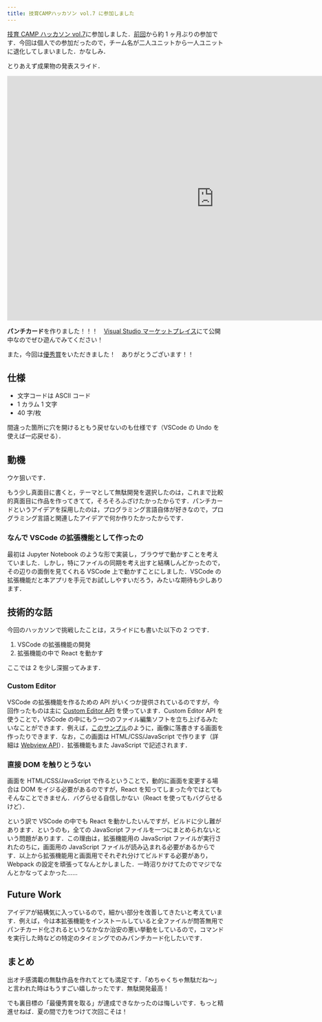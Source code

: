 ```yaml
---
title: 技育CAMPハッカソン vol.7 に参加しました
---
```


[技育 CAMP ハッカソン vol.7](https://talent.supporterz.jp/events/3207890b-4b45-46f6-881b-e761a919cbe1/)に参加しました．[前回](../giiku-camp-vol5-2022)から約 1 ヶ月ぶりの参加です．今回は個人での参加だったので，チーム名が二人ユニットから一人ユニットに退化してしまいました．かなしみ．

とりあえず成果物の発表スライド．

<iframe src="https://docs.google.com/presentation/d/e/2PACX-1vRUZaL9QFT-tDAP4fqaN_OGuckstUbYwyJhPw0mwrVSHZgaKR8iauKAD6S385s15vyYAUWRybojNPgo/embed?start=false&loop=false&delayms=3000" frameborder="0" width="960" height="569" allowfullscreen="true" mozallowfullscreen="true" webkitallowfullscreen="true"></iframe>

**パンチカード**を作りました！！！　[Visual Studio マーケットプレイス](https://marketplace.visualstudio.com/items?itemName=ajfAfg.punched-card)にて公開中なのでぜひ遊んでみてください！

また，今回は[優秀賞](https://twitter.com/geek_pjt/status/1556208824687947776?s=21&t=hvh0cHoG8oOvWvENKLaToQ)をいただきました！　ありがとうございます！！

<!-- truncate -->

## 仕様

- 文字コードは ASCII コード
- 1 カラム 1 文字
- 40 字/枚

間違った箇所に穴を開けるともう戻せないのも仕様です（VSCode の Undo を使えば一応戻せる）．

## 動機

ウケ狙いです．

もう少し真面目に書くと，テーマとして無駄開発を選択したのは，これまで比較的真面目に作品を作ってきてて，そろそろふざけたかったからです．パンチカードというアイデアを採用したのは，プログラミング言語自体が好きなので，プログラミング言語と関連したアイデアで何か作りたかったからです．

### なんで VSCode の拡張機能として作ったの

最初は Jupyter Notebook のような形で実装し，ブラウザで動かすことを考えていました．しかし，特にファイルの同期を考え出すと結構しんどかったので，その辺りの面倒を見てくれる VSCode 上で動かすことにしました．VSCode の拡張機能だと本アプリを手元でお試ししやすいだろう，みたいな期待も少しあります．

## 技術的な話

今回のハッカソンで挑戦したことは，スライドにも書いた以下の 2 つです．

1. VSCode の拡張機能の開発
2. 拡張機能の中で React を動かす

ここでは 2 を少し深掘ってみます．

### Custom Editor

VSCode の拡張機能を作るための API がいくつか提供されているのですが，今回作ったものは主に [Custom Editor API](https://code.visualstudio.com/api/extension-guides/custom-editors) を使っています．Custom Editor API を使うことで，VSCode の中にもう一つのファイル編集ソフトを立ち上げるみたいなことができます．例えば，[このサンプル](https://github.com/microsoft/vscode-extension-samples/tree/main/custom-editor-sample)のように，画像に落書きする画面を作ったりできます．なお，この画面は HTML/CSS/JavaScript で作ります（詳細は [Webview API](https://code.visualstudio.com/api/extension-guides/webview#scripts-and-message-passing)）．拡張機能もまた JavaScript で記述されます．

### 直接 DOM を触りとうない

画面を HTML/CSS/JavaScript で作るということで，動的に画面を変更する場合は DOM をイジる必要があるのですが，React を知ってしまった今ではとてもそんなことできません．バグらせる自信しかない（React を使ってもバグらせるけど）．

という訳で VSCode の中でも React を動かしたいんですが，ビルドに少し難があります．というのも，全ての JavaScript ファイルを一つにまとめられないという問題があります．この理由は，拡張機能用の JavaScript ファイルが実行されたのちに，画面用の JavaScript ファイルが読み込まれる必要があるからです．以上から拡張機能用と画面用でそれぞれ分けてビルドする必要があり，Webpack の設定を頑張ってなんとかしました．一時沼りかけてたのでマジでなんとかなってよかった……

## Future Work

アイデアが結構気に入っているので，細かい部分を改善してきたいと考えています．例えば，今は本拡張機能をインストールしていると全ファイルが問答無用でパンチカード化されるというなかなか治安の悪い挙動をしているので，コマンドを実行した時などの特定のタイミングでのみパンチカード化したいです．

## まとめ

出オチ感満載の無駄作品を作れてとても満足です．「めちゃくちゃ無駄だね〜」と言われた時はもうすごい嬉しかったです．無駄開発最高！

でも裏目標の「最優秀賞を取る」が達成できなかったのは悔しいです．もっと精進せねば．夏の間で力をつけて次回こそは！
